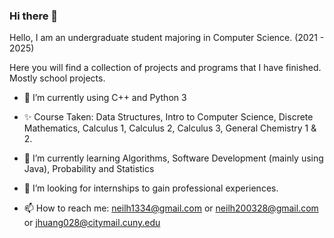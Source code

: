 ### Hi there 👋

<!--
**NightFall28/NightFall28** is a ✨ _special_ ✨ repository because its `README.md` (this file) appears on your GitHub profile.

Here are some ideas to get you started:

- 🔭 I’m currently working on ...
- 🌱 I’m currently learning ...
- 👯 I’m looking to collaborate on ...
- 🤔 I’m looking for help with ...
- 💬 Ask me about ...
- 📫 How to reach me: ...
- 😄 Pronouns: ...
- ⚡ Fun fact: ...
--> 
Hello, I am an undergraduate student majoring in Computer Science. (2021 - 2025)

Here you will find a collection of projects and programs that I have finished. Mostly school projects.

- 🔭 I’m currently using C++ and Python 3

- ✨ Course Taken: Data Structures, Intro to Computer Science, Discrete Mathematics, Calculus 1, Calculus 2, Calculus 3, 
      General Chemistry 1 & 2.

- 🌱 I’m currently learning Algorithms, Software Development (mainly using Java), Probability and Statistics

- 💬 I’m looking for internships to gain professional experiences.

- 📫 How to reach me: neilh1334@gmail.com or neilh200328@gmail.com or jhuang028@citymail.cuny.edu

